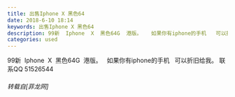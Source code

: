 ```yaml
---
title: 出售Iphone X 黑色64
date: 2018-6-10 18:14
keywords: 出售Iphone X 黑色64
description: 99新  Iphone  X  黑色64G  港版。   如果你有iphone的手机   可以折旧给我。 联系QQ 51526544
categories: used
---
```

<td class="t_f" id="postmessage_1408450">

99新  Iphone  X  黑色64G  港版。   如果你有iphone的手机   可以折旧给我。 联系QQ 51526544</td>
###### 转载自[菲龙网]